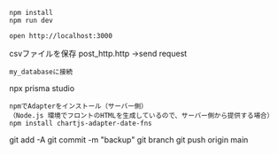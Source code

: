 ```
npm install
npm run dev
```

```
open http://localhost:3000
```
csvファイルを保存
post_http.http ->send request

```
my_databaseに接続
```
npx prisma studio
```
npmでAdapterをインストール（サーバー側）
（Node.js 環境でフロントのHTMLを生成しているので、サーバー側から提供する場合）
npm install chartjs-adapter-date-fns
```
git add -A
git commit -m "backup"
git branch
git push origin main